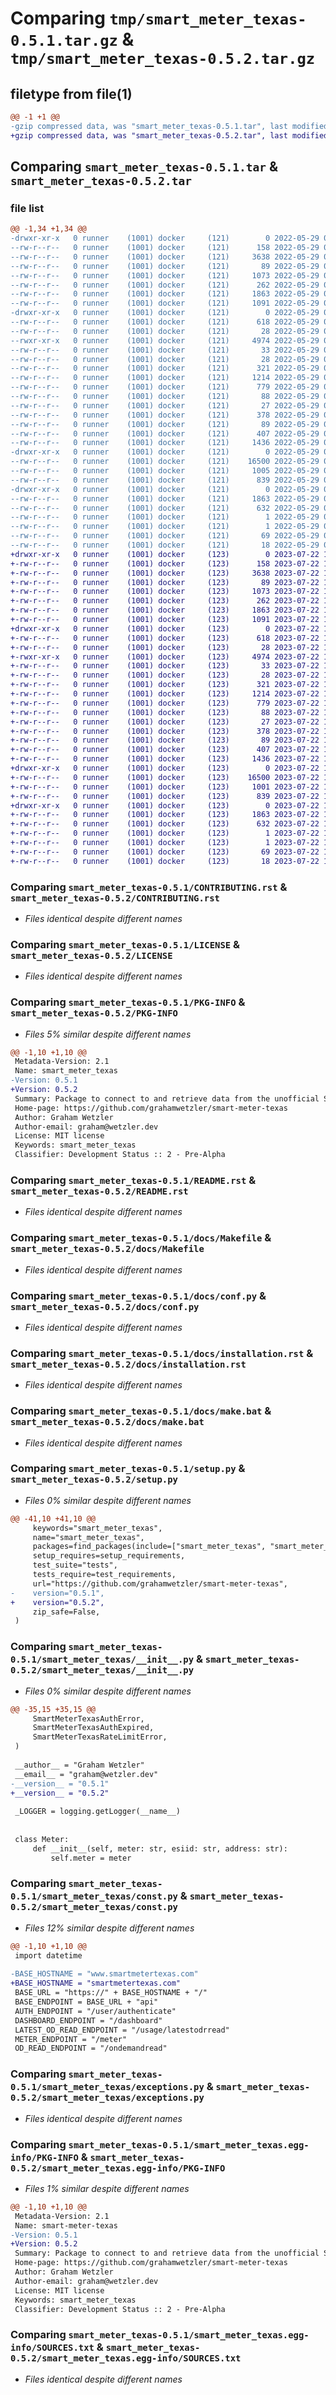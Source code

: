 # Comparing `tmp/smart_meter_texas-0.5.1.tar.gz` & `tmp/smart_meter_texas-0.5.2.tar.gz`

## filetype from file(1)

```diff
@@ -1 +1 @@
-gzip compressed data, was "smart_meter_texas-0.5.1.tar", last modified: Sun May 29 00:38:18 2022, max compression
+gzip compressed data, was "smart_meter_texas-0.5.2.tar", last modified: Sat Jul 22 12:38:05 2023, max compression
```

## Comparing `smart_meter_texas-0.5.1.tar` & `smart_meter_texas-0.5.2.tar`

### file list

```diff
@@ -1,34 +1,34 @@
-drwxr-xr-x   0 runner    (1001) docker     (121)        0 2022-05-29 00:38:18.907906 smart_meter_texas-0.5.1/
--rw-r--r--   0 runner    (1001) docker     (121)      158 2022-05-29 00:38:00.000000 smart_meter_texas-0.5.1/AUTHORS.rst
--rw-r--r--   0 runner    (1001) docker     (121)     3638 2022-05-29 00:38:00.000000 smart_meter_texas-0.5.1/CONTRIBUTING.rst
--rw-r--r--   0 runner    (1001) docker     (121)       89 2022-05-29 00:38:00.000000 smart_meter_texas-0.5.1/HISTORY.rst
--rw-r--r--   0 runner    (1001) docker     (121)     1073 2022-05-29 00:38:00.000000 smart_meter_texas-0.5.1/LICENSE
--rw-r--r--   0 runner    (1001) docker     (121)      262 2022-05-29 00:38:00.000000 smart_meter_texas-0.5.1/MANIFEST.in
--rw-r--r--   0 runner    (1001) docker     (121)     1863 2022-05-29 00:38:18.907906 smart_meter_texas-0.5.1/PKG-INFO
--rw-r--r--   0 runner    (1001) docker     (121)     1091 2022-05-29 00:38:00.000000 smart_meter_texas-0.5.1/README.rst
-drwxr-xr-x   0 runner    (1001) docker     (121)        0 2022-05-29 00:38:18.903906 smart_meter_texas-0.5.1/docs/
--rw-r--r--   0 runner    (1001) docker     (121)      618 2022-05-29 00:38:00.000000 smart_meter_texas-0.5.1/docs/Makefile
--rw-r--r--   0 runner    (1001) docker     (121)       28 2022-05-29 00:38:00.000000 smart_meter_texas-0.5.1/docs/authors.rst
--rwxr-xr-x   0 runner    (1001) docker     (121)     4974 2022-05-29 00:38:00.000000 smart_meter_texas-0.5.1/docs/conf.py
--rw-r--r--   0 runner    (1001) docker     (121)       33 2022-05-29 00:38:00.000000 smart_meter_texas-0.5.1/docs/contributing.rst
--rw-r--r--   0 runner    (1001) docker     (121)       28 2022-05-29 00:38:00.000000 smart_meter_texas-0.5.1/docs/history.rst
--rw-r--r--   0 runner    (1001) docker     (121)      321 2022-05-29 00:38:00.000000 smart_meter_texas-0.5.1/docs/index.rst
--rw-r--r--   0 runner    (1001) docker     (121)     1214 2022-05-29 00:38:00.000000 smart_meter_texas-0.5.1/docs/installation.rst
--rw-r--r--   0 runner    (1001) docker     (121)      779 2022-05-29 00:38:00.000000 smart_meter_texas-0.5.1/docs/make.bat
--rw-r--r--   0 runner    (1001) docker     (121)       88 2022-05-29 00:38:00.000000 smart_meter_texas-0.5.1/docs/modules.rst
--rw-r--r--   0 runner    (1001) docker     (121)       27 2022-05-29 00:38:00.000000 smart_meter_texas-0.5.1/docs/readme.rst
--rw-r--r--   0 runner    (1001) docker     (121)      378 2022-05-29 00:38:00.000000 smart_meter_texas-0.5.1/docs/smart_meter_texas.rst
--rw-r--r--   0 runner    (1001) docker     (121)       89 2022-05-29 00:38:00.000000 smart_meter_texas-0.5.1/docs/usage.rst
--rw-r--r--   0 runner    (1001) docker     (121)      407 2022-05-29 00:38:18.907906 smart_meter_texas-0.5.1/setup.cfg
--rw-r--r--   0 runner    (1001) docker     (121)     1436 2022-05-29 00:38:00.000000 smart_meter_texas-0.5.1/setup.py
-drwxr-xr-x   0 runner    (1001) docker     (121)        0 2022-05-29 00:38:18.903906 smart_meter_texas-0.5.1/smart_meter_texas/
--rw-r--r--   0 runner    (1001) docker     (121)    16500 2022-05-29 00:38:00.000000 smart_meter_texas-0.5.1/smart_meter_texas/__init__.py
--rw-r--r--   0 runner    (1001) docker     (121)     1005 2022-05-29 00:38:00.000000 smart_meter_texas-0.5.1/smart_meter_texas/const.py
--rw-r--r--   0 runner    (1001) docker     (121)      839 2022-05-29 00:38:00.000000 smart_meter_texas-0.5.1/smart_meter_texas/exceptions.py
-drwxr-xr-x   0 runner    (1001) docker     (121)        0 2022-05-29 00:38:18.907906 smart_meter_texas-0.5.1/smart_meter_texas.egg-info/
--rw-r--r--   0 runner    (1001) docker     (121)     1863 2022-05-29 00:38:18.000000 smart_meter_texas-0.5.1/smart_meter_texas.egg-info/PKG-INFO
--rw-r--r--   0 runner    (1001) docker     (121)      632 2022-05-29 00:38:18.000000 smart_meter_texas-0.5.1/smart_meter_texas.egg-info/SOURCES.txt
--rw-r--r--   0 runner    (1001) docker     (121)        1 2022-05-29 00:38:18.000000 smart_meter_texas-0.5.1/smart_meter_texas.egg-info/dependency_links.txt
--rw-r--r--   0 runner    (1001) docker     (121)        1 2022-05-29 00:38:18.000000 smart_meter_texas-0.5.1/smart_meter_texas.egg-info/not-zip-safe
--rw-r--r--   0 runner    (1001) docker     (121)       69 2022-05-29 00:38:18.000000 smart_meter_texas-0.5.1/smart_meter_texas.egg-info/requires.txt
--rw-r--r--   0 runner    (1001) docker     (121)       18 2022-05-29 00:38:18.000000 smart_meter_texas-0.5.1/smart_meter_texas.egg-info/top_level.txt
+drwxr-xr-x   0 runner    (1001) docker     (123)        0 2023-07-22 12:38:05.848132 smart_meter_texas-0.5.2/
+-rw-r--r--   0 runner    (1001) docker     (123)      158 2023-07-22 12:37:53.000000 smart_meter_texas-0.5.2/AUTHORS.rst
+-rw-r--r--   0 runner    (1001) docker     (123)     3638 2023-07-22 12:37:53.000000 smart_meter_texas-0.5.2/CONTRIBUTING.rst
+-rw-r--r--   0 runner    (1001) docker     (123)       89 2023-07-22 12:37:53.000000 smart_meter_texas-0.5.2/HISTORY.rst
+-rw-r--r--   0 runner    (1001) docker     (123)     1073 2023-07-22 12:37:53.000000 smart_meter_texas-0.5.2/LICENSE
+-rw-r--r--   0 runner    (1001) docker     (123)      262 2023-07-22 12:37:53.000000 smart_meter_texas-0.5.2/MANIFEST.in
+-rw-r--r--   0 runner    (1001) docker     (123)     1863 2023-07-22 12:38:05.848132 smart_meter_texas-0.5.2/PKG-INFO
+-rw-r--r--   0 runner    (1001) docker     (123)     1091 2023-07-22 12:37:53.000000 smart_meter_texas-0.5.2/README.rst
+drwxr-xr-x   0 runner    (1001) docker     (123)        0 2023-07-22 12:38:05.848132 smart_meter_texas-0.5.2/docs/
+-rw-r--r--   0 runner    (1001) docker     (123)      618 2023-07-22 12:37:53.000000 smart_meter_texas-0.5.2/docs/Makefile
+-rw-r--r--   0 runner    (1001) docker     (123)       28 2023-07-22 12:37:53.000000 smart_meter_texas-0.5.2/docs/authors.rst
+-rwxr-xr-x   0 runner    (1001) docker     (123)     4974 2023-07-22 12:37:53.000000 smart_meter_texas-0.5.2/docs/conf.py
+-rw-r--r--   0 runner    (1001) docker     (123)       33 2023-07-22 12:37:53.000000 smart_meter_texas-0.5.2/docs/contributing.rst
+-rw-r--r--   0 runner    (1001) docker     (123)       28 2023-07-22 12:37:53.000000 smart_meter_texas-0.5.2/docs/history.rst
+-rw-r--r--   0 runner    (1001) docker     (123)      321 2023-07-22 12:37:53.000000 smart_meter_texas-0.5.2/docs/index.rst
+-rw-r--r--   0 runner    (1001) docker     (123)     1214 2023-07-22 12:37:53.000000 smart_meter_texas-0.5.2/docs/installation.rst
+-rw-r--r--   0 runner    (1001) docker     (123)      779 2023-07-22 12:37:53.000000 smart_meter_texas-0.5.2/docs/make.bat
+-rw-r--r--   0 runner    (1001) docker     (123)       88 2023-07-22 12:37:53.000000 smart_meter_texas-0.5.2/docs/modules.rst
+-rw-r--r--   0 runner    (1001) docker     (123)       27 2023-07-22 12:37:53.000000 smart_meter_texas-0.5.2/docs/readme.rst
+-rw-r--r--   0 runner    (1001) docker     (123)      378 2023-07-22 12:37:53.000000 smart_meter_texas-0.5.2/docs/smart_meter_texas.rst
+-rw-r--r--   0 runner    (1001) docker     (123)       89 2023-07-22 12:37:53.000000 smart_meter_texas-0.5.2/docs/usage.rst
+-rw-r--r--   0 runner    (1001) docker     (123)      407 2023-07-22 12:38:05.848132 smart_meter_texas-0.5.2/setup.cfg
+-rw-r--r--   0 runner    (1001) docker     (123)     1436 2023-07-22 12:37:53.000000 smart_meter_texas-0.5.2/setup.py
+drwxr-xr-x   0 runner    (1001) docker     (123)        0 2023-07-22 12:38:05.848132 smart_meter_texas-0.5.2/smart_meter_texas/
+-rw-r--r--   0 runner    (1001) docker     (123)    16500 2023-07-22 12:37:53.000000 smart_meter_texas-0.5.2/smart_meter_texas/__init__.py
+-rw-r--r--   0 runner    (1001) docker     (123)     1001 2023-07-22 12:37:53.000000 smart_meter_texas-0.5.2/smart_meter_texas/const.py
+-rw-r--r--   0 runner    (1001) docker     (123)      839 2023-07-22 12:37:53.000000 smart_meter_texas-0.5.2/smart_meter_texas/exceptions.py
+drwxr-xr-x   0 runner    (1001) docker     (123)        0 2023-07-22 12:38:05.848132 smart_meter_texas-0.5.2/smart_meter_texas.egg-info/
+-rw-r--r--   0 runner    (1001) docker     (123)     1863 2023-07-22 12:38:05.000000 smart_meter_texas-0.5.2/smart_meter_texas.egg-info/PKG-INFO
+-rw-r--r--   0 runner    (1001) docker     (123)      632 2023-07-22 12:38:05.000000 smart_meter_texas-0.5.2/smart_meter_texas.egg-info/SOURCES.txt
+-rw-r--r--   0 runner    (1001) docker     (123)        1 2023-07-22 12:38:05.000000 smart_meter_texas-0.5.2/smart_meter_texas.egg-info/dependency_links.txt
+-rw-r--r--   0 runner    (1001) docker     (123)        1 2023-07-22 12:38:05.000000 smart_meter_texas-0.5.2/smart_meter_texas.egg-info/not-zip-safe
+-rw-r--r--   0 runner    (1001) docker     (123)       69 2023-07-22 12:38:05.000000 smart_meter_texas-0.5.2/smart_meter_texas.egg-info/requires.txt
+-rw-r--r--   0 runner    (1001) docker     (123)       18 2023-07-22 12:38:05.000000 smart_meter_texas-0.5.2/smart_meter_texas.egg-info/top_level.txt
```

### Comparing `smart_meter_texas-0.5.1/CONTRIBUTING.rst` & `smart_meter_texas-0.5.2/CONTRIBUTING.rst`

 * *Files identical despite different names*

### Comparing `smart_meter_texas-0.5.1/LICENSE` & `smart_meter_texas-0.5.2/LICENSE`

 * *Files identical despite different names*

### Comparing `smart_meter_texas-0.5.1/PKG-INFO` & `smart_meter_texas-0.5.2/PKG-INFO`

 * *Files 5% similar despite different names*

```diff
@@ -1,10 +1,10 @@
 Metadata-Version: 2.1
 Name: smart_meter_texas
-Version: 0.5.1
+Version: 0.5.2
 Summary: Package to connect to and retrieve data from the unofficial Smart Meter Texas API
 Home-page: https://github.com/grahamwetzler/smart-meter-texas
 Author: Graham Wetzler
 Author-email: graham@wetzler.dev
 License: MIT license
 Keywords: smart_meter_texas
 Classifier: Development Status :: 2 - Pre-Alpha
```

### Comparing `smart_meter_texas-0.5.1/README.rst` & `smart_meter_texas-0.5.2/README.rst`

 * *Files identical despite different names*

### Comparing `smart_meter_texas-0.5.1/docs/Makefile` & `smart_meter_texas-0.5.2/docs/Makefile`

 * *Files identical despite different names*

### Comparing `smart_meter_texas-0.5.1/docs/conf.py` & `smart_meter_texas-0.5.2/docs/conf.py`

 * *Files identical despite different names*

### Comparing `smart_meter_texas-0.5.1/docs/installation.rst` & `smart_meter_texas-0.5.2/docs/installation.rst`

 * *Files identical despite different names*

### Comparing `smart_meter_texas-0.5.1/docs/make.bat` & `smart_meter_texas-0.5.2/docs/make.bat`

 * *Files identical despite different names*

### Comparing `smart_meter_texas-0.5.1/setup.py` & `smart_meter_texas-0.5.2/setup.py`

 * *Files 0% similar despite different names*

```diff
@@ -41,10 +41,10 @@
     keywords="smart_meter_texas",
     name="smart_meter_texas",
     packages=find_packages(include=["smart_meter_texas", "smart_meter_texas.*"]),
     setup_requires=setup_requirements,
     test_suite="tests",
     tests_require=test_requirements,
     url="https://github.com/grahamwetzler/smart-meter-texas",
-    version="0.5.1",
+    version="0.5.2",
     zip_safe=False,
 )
```

### Comparing `smart_meter_texas-0.5.1/smart_meter_texas/__init__.py` & `smart_meter_texas-0.5.2/smart_meter_texas/__init__.py`

 * *Files 0% similar despite different names*

```diff
@@ -35,15 +35,15 @@
     SmartMeterTexasAuthError,
     SmartMeterTexasAuthExpired,
     SmartMeterTexasRateLimitError,
 )
 
 __author__ = "Graham Wetzler"
 __email__ = "graham@wetzler.dev"
-__version__ = "0.5.1"
+__version__ = "0.5.2"
 
 _LOGGER = logging.getLogger(__name__)
 
 
 class Meter:
     def __init__(self, meter: str, esiid: str, address: str):
         self.meter = meter
```

### Comparing `smart_meter_texas-0.5.1/smart_meter_texas/const.py` & `smart_meter_texas-0.5.2/smart_meter_texas/const.py`

 * *Files 12% similar despite different names*

```diff
@@ -1,10 +1,10 @@
 import datetime
 
-BASE_HOSTNAME = "www.smartmetertexas.com"
+BASE_HOSTNAME = "smartmetertexas.com"
 BASE_URL = "https://" + BASE_HOSTNAME + "/"
 BASE_ENDPOINT = BASE_URL + "api"
 AUTH_ENDPOINT = "/user/authenticate"
 DASHBOARD_ENDPOINT = "/dashboard"
 LATEST_OD_READ_ENDPOINT = "/usage/latestodrread"
 METER_ENDPOINT = "/meter"
 OD_READ_ENDPOINT = "/ondemandread"
```

### Comparing `smart_meter_texas-0.5.1/smart_meter_texas/exceptions.py` & `smart_meter_texas-0.5.2/smart_meter_texas/exceptions.py`

 * *Files identical despite different names*

### Comparing `smart_meter_texas-0.5.1/smart_meter_texas.egg-info/PKG-INFO` & `smart_meter_texas-0.5.2/smart_meter_texas.egg-info/PKG-INFO`

 * *Files 1% similar despite different names*

```diff
@@ -1,10 +1,10 @@
 Metadata-Version: 2.1
 Name: smart-meter-texas
-Version: 0.5.1
+Version: 0.5.2
 Summary: Package to connect to and retrieve data from the unofficial Smart Meter Texas API
 Home-page: https://github.com/grahamwetzler/smart-meter-texas
 Author: Graham Wetzler
 Author-email: graham@wetzler.dev
 License: MIT license
 Keywords: smart_meter_texas
 Classifier: Development Status :: 2 - Pre-Alpha
```

### Comparing `smart_meter_texas-0.5.1/smart_meter_texas.egg-info/SOURCES.txt` & `smart_meter_texas-0.5.2/smart_meter_texas.egg-info/SOURCES.txt`

 * *Files identical despite different names*

